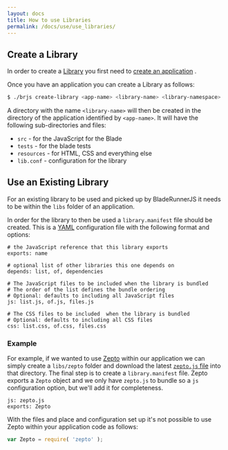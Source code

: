 ```yaml
---
layout: docs
title: How to use Libraries
permalink: /docs/use/use_libraries/
---
```


## Create a Library

In order to create a [Library](/docs/concepts/libraries/) you first need to [create an application](/docs/use/create_app) .

Once you have an application you can create a Library as follows:

```bash
$ ./brjs create-library <app-name> <library-name> <library-namespace>
```

A directory with the name `<library-name>` will then be created in the directory of the application identified by `<app-name>`. It will have the following sub-directories and files:

* `src` - for the JavaScript for the Blade
* `tests` - for the blade tests
* `resources` - for HTML, CSS and everything else
* `lib.conf` - configuration for the library

## Use an Existing Library

For an existing library to be used and picked up by BladeRunnerJS it needs to be within the `libs` folder of an application.

In order for the library to then be used a `library.manifest` file should be created. This is a [YAML](http://en.wikipedia.org/wiki/YAML) configuration file with the following format and options:

```
# the JavaScript reference that this library exports
exports: name

# optional list of other libraries this one depends on
depends: list, of, dependencies

# The JavaScript files to be included when the library is bundled
# The order of the list defines the bundle ordering
# Optional: defaults to including all JavaScript files
js: list.js, of.js, files.js

# The CSS files to be included  when the library is bundled
# Optional: defaults to including all CSS files
css: list.css, of.css, files.css
```

### Example

For example, if we wanted to use [Zepto](http://zeptojs.com/) within our application we can simply create a `libs/zepto` folder and download the latest [`zepto.js` file](http://zeptojs.com/zepto.js) into that directory. The final step is to create a `library.manifest` file. Zepto exports a `Zepto` object and we only have `zepto.js` to bundle so  a `js` configuration option, but we'll add it for completeness.

```
js: zepto.js
exports: Zepto
```

With the files and place and configuration set up it's not possible to use Zepto within your application code as follows:

```javascript
var Zepto = require( 'zepto' );
```
